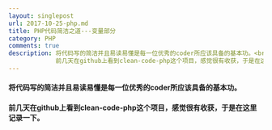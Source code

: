 ```yaml
---
layout: singlepost
url: 2017-10-25-php.md
title: PHP代码简洁之道---变量部分
category: PHP
comments: true
description: 将代码写的简洁并且易读易懂是每一位优秀的coder所应该具备的基本功。<br>
             前几天在github上看到clean-code-php这个项目，感觉很有收获，于是在这里记录一下。
---
```


#### 将代码写的简洁并且易读易懂是每一位优秀的coder所应该具备的基本功。

#### 前几天在github上看到clean-code-php这个项目，感觉很有收获，于是在这里记录一下。
